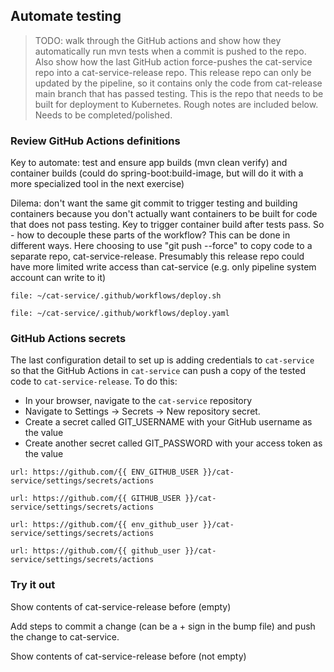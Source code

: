 ## Automate testing

> TODO: walk through the GitHub actions and show how they automatically run mvn tests when a commit is pushed to the repo.
> Also show how the last GitHub action force-pushes the cat-service repo into a cat-service-release repo.
> This release repo can only be updated by the pipeline, so it contains only the code from cat-release main branch that has passed testing.
> This is the repo that needs to be built for deployment to Kubernetes.
> Rough notes are included below.
> Needs to be completed/polished.

### Review GitHub Actions definitions

Key to automate:
test and ensure app builds (mvn clean verify)
and container builds (could do spring-boot:build-image, but will do it with a more specialized tool in the next exercise)

Dilema:
don't want the same git commit to trigger testing and building containers because you don't actually want containers to be built for code that does not pass testing.
Key to trigger container build after tests pass.
So - how to decouple these parts of the workflow?
This can be done in different ways.
Here choosing to use "git push --force" to copy code to a separate repo, cat-service-release.
Presumably this release repo could have more limited write access than cat-service (e.g. only pipeline system account can write to it)

```editor:open-file
file: ~/cat-service/.github/workflows/deploy.sh
```

```editor:open-file
file: ~/cat-service/.github/workflows/deploy.yaml
```

### GitHub Actions secrets

The last configuration detail to set up is adding credentials to `cat-service` so that the GitHub Actions in `cat-service` can push a copy of the tested code to `cat-service-release`. 
 To do this:
- In your browser, navigate to the `cat-service` repository
- Navigate to Settings -> Secrets -> New repository secret.
- Create a secret called GIT_USERNAME with your GitHub username as the value
- Create another secret called GIT_PASSWORD with your access token as the value

```dashboard:open-url
url: https://github.com/{{ ENV_GITHUB_USER }}/cat-service/settings/secrets/actions
```
```dashboard:open-url
url: https://github.com/{{ GITHUB_USER }}/cat-service/settings/secrets/actions
```
```dashboard:open-url
url: https://github.com/{{ env_github_user }}/cat-service/settings/secrets/actions
```
```dashboard:open-url
url: https://github.com/{{ github_user }}/cat-service/settings/secrets/actions
```


### Try it out

Show contents of cat-service-release before (empty)

Add steps to commit a change (can be a + sign in the bump file) and push the change to cat-service.

Show contents of cat-service-release before (not empty)
